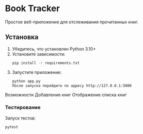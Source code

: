 # Book Tracker

Простое веб-приложение для отслеживания прочитанных книг.

## Установка

1. Убедитесь, что установлен Python 3.10+
2. Установите зависимости:  
   ```bash
   pip install -r requirements.txt
   ```
3. Запустите приложение:
    ```bash
    python app.py
    После запуска перейдите по адресу http://127.0.0.1:5000
Возможности
Добавление книг
Отображение списка книг

### Тестирование
Запуск тестов:   
 ```
pytest